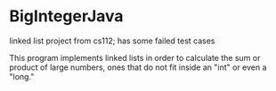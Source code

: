 # BigIntegerJava
linked list project from cs112; has some failed test cases


This program implements linked lists in order to calculate the sum or product of large numbers, ones that do not fit inside
an "int" or even a "long."
